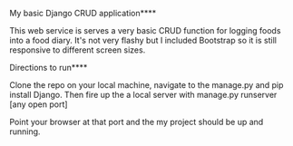 My basic Django CRUD application****

This web service is serves a very basic CRUD function for logging foods into a food diary.
It's not very flashy but I included Bootstrap so it is still responsive to different screen sizes.

Directions to run****

Clone the repo on your local machine, navigate to the manage.py and pip install Django. 
Then fire up the a local server with manage.py runserver [any open port]

Point your browser at that port and the my project should be up and running.
